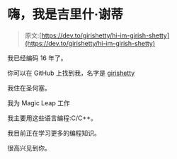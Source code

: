 # 嗨，我是吉里什·谢蒂

> 原文:[https://dev.to/girishetty/hi-im-girish-shetty](https://dev.to/girishetty/hi-im-girish-shetty)

我已经编码 16 年了。

你可以在 GitHub 上找到我，名字是 [girishetty](https://github.com/girishetty)

我住在圣何塞。

我为 Magic Leap 工作

我主要用这些语言编程:C/C++。

我目前正在学习更多的编程知识。

很高兴见到你。